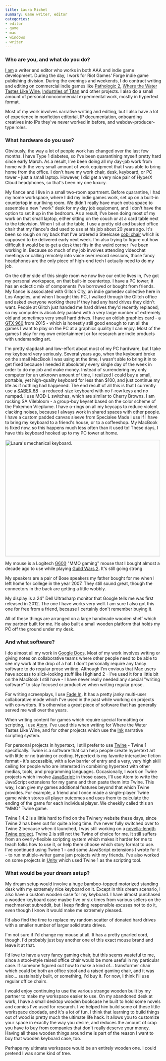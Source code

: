 ```yaml
---
title: Laura Michet
summary: Game writer, editor
categories:
- editor
- game
- mac
- windows
- writer
---
```


### Who are you, and what do you do?

[I am](http://lauramichet.com/ "Laura's website.") a writer and editor who works in both AAA and indie game development. During the day, I work for Riot Games' Forge indie game publishing division. During the evenings and weekends, I do contract writing and editing on commercial indie games like [Pathologic 2][pathologic-2], [Where the Water Tastes Like Wine][where-the-water-tastes-like-wine], [Industries of Titan][industries-of-titan] and other projects. I also do a small amount of personal noncommercial experimental work, mostly in hypertext format.

Most of my work involves narrative writing and editing, but I also have a lot of experience in nonfiction editorial, IP documentation, onboarding creatives into IPs they've never worked in before, and webdev-producer-type roles.

### What hardware do you use?

Obviously, the way a lot of people work has changed over the last few months. I have Type 1 diabetes, so I've been quarantining myself pretty hard since early March. As a result, I've been doing all my day-job work from home with the very small amount of work equipment that I was able to bring home from the office. I don't have my work chair, desk, keyboard, or PC tower - just a small laptop. However, I did get a very nice pair of HyperX Cloud headphones, so that's been my one luxury.

My fiance and I live in a small two-room apartment. Before quarantine, I had my home workspace, where I did my indie games work, set up on a built-in countertop in our living room. We didn't really have much extra space to assemble a new "work" desk for my day job equipment, and I don't have the option to set it up in the bedroom. As a result, I've been doing most of my work on that small laptop, either sitting on the couch or at a card table next to the television. When I sit at the table, I use a pretty old and busted office chair that my fiance's dad used to use at his job about 20 years ago. It's been so rough on my back that I've ordered a Steelcase [cobi chair][cobi] which is supposed to be delivered early next week. I'm also trying to figure out how difficult it would be to get a desk that fits in the weird corner I've been working in. Because so much of my job involves attending videochat meetings or calling remotely into voice over record sessions, those fancy headphones are the only piece of high-end tech I actually need to do my job.

On the other side of this single room we now live our entire lives in, I've got my personal workspace, on that built-in countertop. I have a PC tower; it has an eclectic mix of components I've borrowed or bought from friends. My fiance is associated with Glitch City, an indie gamedev collective here in Los Angeles, and when I bought this PC, I walked through the Glitch office and asked everyone working there if they had any hard drives they didn't want. People at Glitch just handed me hard drives they'd recently replaced, so my computer is absolutely packed with a very large number of extremely old and sometimes very small hard drives. I have an oldish graphics card - a [GTX 960][geforce-gtx-960] from 2015 - which is honestly still good enough to run all the games I want to play on the PC at a graphics quality I can enjoy. Most of the games I play for my own entertainment or for research are indie products with undemanding art.

I'm pretty slapdash and low-effort about most of my PC hardware, but I take my keyboard very seriously. Several years ago, when the keyboard broke on the small MacBook I was using at the time, I wasn't able to bring it in to get fixed because I needed it absolutely every single day of the week in order to do my job and make money. Instead of surrendering my only computer for an unknown amount of time, I realized I could buy a small, portable, yet high-quality keyboard for less than $100, and just continue my life as if nothing had happened. The end result of all this is that I currently use a [SABER 68][saber-68] - a reduced-size keyboard with no f-row keys and no numpad. I use MOD-L switches, which are similar to Cherry Browns. I am rocking SA Vilebloom - a group-buy keyset based on the color scheme of the Pokemon Vileplume. I have o-rings on all my keycaps to reduce violent clacking noises, because I always work in shared spaces with other people. I have a custom padded canvas sleeve from Specialee Made I use if I have to bring my keyboard to a friend's house, or to a coffeeshop. My MacBook is fixed now, so this happens much less often than it used to! These days, I have this keyboard hooked up to my PC tower at home.

<img src="/images/interviews/laura.michet/keyboard.jpg" width="500" height="375" alt="Laura's mechanical keyboard." class="detail" />

My mouse is a Logitech [G600][] "MMO gaming" mouse that I bought almost a decade ago to use while playing [Guild Wars 2][guild-wars-2]. It's still going strong.

My speakers are a pair of Bose speakers my father bought for me when I left home for college in the year 2007. They still sound great, though the connectors in the back are getting a little wobbly.

My display is a 24" Dell Ultrasharp monitor that Google tells me was first released in 2012. The one I have works very well. I am sure I also got this one for free from a friend, because I certainly don't remember buying it.

All of these things are arranged on a large handmade wooden shelf which my partner built for me. He also built a small wooden platform that holds my PC off the ground under my desk.

### And what software?

I do almost all my work in [Google Docs][google-docs]. Most of my work involves writing or giving notes on collaborative teams where other people need to be able to see my work at the drop of a hat. I don't personally require any fancy software to do regular prose writing. Although I'm envious that Mac users have access to slick-looking stuff like Highland 2 - I've used it for a little bit on the MacBook I still have - I have never really needed any special "writing software" to stay focused or productive when writing regular prose.

For writing screenplays, I use [Fade In][fade-in]. It has a pretty janky multi-user collaborative mode which I've used in the past while working on projects with co-writers. It's otherwise a great piece of software that has generally served me well over the years.

When writing content for games which require special formatting or scripting, I use [Atom][]. I've used this when writing for Where the Water Tastes Like Wine, and for other projects which use the [Ink][] narrative scripting system.

For personal projects in hypertext, I still prefer to use [Twine][] - Twine 1 specifically. Twine is a software that can help people create hypertext art with little or no training or coding. Hypertext is my favorite interactive fiction format - it's accessible, with a low barrier of entry and a very, very high skill ceiling for people who are interested in combining hypertext with other medias, tools, and programming languages. Occasionally, I work on Twine projects which involve [JavaScript][]; in those cases, I'll use Atom to write the JavaScript extensions for my game and then paste them into Twine. This way, I can give my games additional features beyond that which Twine provides. For example, a friend and I once made a single-player Twine game which stores all player outcomes and uses them to calculate the ending of the game for each individual player. We cheekily called this an "MMO" Twine game.

Twine 1.4.2 is a little hard to find on the Twinery website these days, since Twine 2 has been out for quite a long time. I've never fully switched over to Twine 2 because when it launched, I was still working on a [novella-length Twine project](https://lauramichet.itch.io/six-months-demo "Laura's interactive novel."). Twine 2 is still not the Twine of choice for me. It still suffers from an overly-flexible scripting system which makes it harder for me to teach folks how to use it, or help them choose which story format to use. I've continued using Twine 1 - and some JavaScript extensions I wrote for it - to run multiple-writer game jam projects with my friends. I've also worked on some projects in [Unity][] which used Twine 1 as the scripting tool.

### What would be your dream setup?

My dream setup would involve a huge bamboo-topped motorized standing desk with my extremely nice keyboard on it. Except in this dream scenario, I also have a custom wooden case for my keyboard. I have almost purchased a wooden keyboard case maybe five or six times from various sellers on the mechmarket subreddit, but I keep finding responsible excuses not to do it, even though I know it would make me extremely pleased.

I'd also find the time to replace my random scatter of donated hard drives with a smaller number of larger solid state drives.

I'm not sure if I'd change my mouse at all. It has a pretty gnarled cord, though. I'd probably just buy another one of this exact mouse brand and leave it at that.

I'd love to have a very fancy gaming chair, but this seems wasteful to me, since a stool-style raised office chair would be more useful in my particular case. If someone figured out how to make a kind of... transformer chair which could be both an office stool and a raised gaming chair, and it was also... sustainably built, or something, I'd buy it. For now, I think I'll use regular office chairs.

I would enjoy continuing to use the various strange wooden built by my partner to make my workspace easier to use. On my abandoned desk at work, I have a small desktop wooden bookcase he built to hold some novels and comics I've used for research. I've helped him build some of these little workspace doodads, and it's a lot of fun. I think that learning to build things out of wood is pretty much the ultimate life hack. It allows you to customize your space in exactly the way you desire, and reduces the amount of crap you have to buy from companies that don't really deserve your money. Having all these wooden things around me is part of the reason I want to buy that wooden keyboard case, too.

Perhaps my ultimate workspace would be an entirely wooden one. I could pretend I was some kind of tree.

[atom]: https://atom.io/ "A text editor based on web technology."
[cobi]: https://www.steelcase.com/products/office-chairs/cobi/#features_collaborative "An office chair."
[fade-in]: https://www.fadeinpro.com/ "Screenwriting software."
[g600]: https://www.logitechg.com/en-us/products/gaming-mice/g600-mmo-gaming-mouse.910-002864.html "A gaming mouse with 20 customisable buttons."
[geforce-gtx-960]: https://www.geforce.com/hardware/desktop-gpus/geforce-gtx-960 "A graphics card."
[google-docs]: https://en.wikipedia.org/wiki/Google_Docs "A web-based office suite."
[guild-wars-2]: https://www.guildwars2.com/en/ "An online RPG."
[industries-of-titan]: https://braceyourselfgames.com/industries-of-titan/<Paste> "A sci-fi city building game."
[ink]: https://www.inklestudios.com/ink/ "An interactive fiction scripting language."
[javascript]: https://en.wikipedia.org/wiki/JavaScript "An interpreted scripting language."
[pathologic-2]: https://en.wikipedia.org/wiki/Pathologic_2 "An adventure game."
[saber-68]: https://www.originativeco.com/products/saber-68 "A mechanical keyboard."
[twine]: http://twinery.org/ "A tool for creating non-linear stories."
[unity]: https://unity3d.com/unity/ "A cross-platform game development tool."
[where-the-water-tastes-like-wine]: https://en.wikipedia.org/wiki/Where_the_Water_Tastes_Like_Wine "An adventure game."
